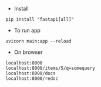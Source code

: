 
- Install 
```
pip install "fastapi[all]"
```

- To run app
```
uvicorn main:app --reload
```

- On browser
```
localhost:8000
localhost:8000/items/5/q=somequery
localhost:8000/docs
localhost:8000/redoc
```